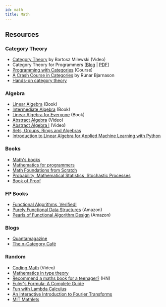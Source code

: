 ```yaml
---
id: math
title: Math
---
```


## Resources

### Category Theory

* [Category Theory](https://www.youtube.com/playlist?list=PLbgaMIhjbmEnaH_LTkxLI7FMa2HsnawM_) by Bartosz Milewski (Video)
* Category Theory for Programmers [[Blog](https://bartoszmilewski.com/2014/10/28/category-theory-for-programmers-the-preface) | [PDF](https://github.com/hmemcpy/milewski-ctfp-pdf)]
* [Programming with Categories](http://brendanfong.com/programmingcats.html) (Course)
* [A Crash Course in Categories](https://www.youtube.com/watch?v=5S03zTekRJc) by Rúnar Bjarnason
* [Hands-on category theory](https://earldouglas.com/talks/scala-cats/tutorial.html)

### Algebra

* [Linear Algebra](https://hefferon.net/linearalgebra/index.html) (Book)
* [Intermediate Algebra](https://saylordotorg.github.io/text_intermediate-algebra/index.html) (Book)
* [Linear Algebra for Everyone](https://github.com/kenjihiranabe/The-Art-of-Linear-Algebra) (Book)
* [Abstract Algebra](https://m.youtube.com/playlist?list=PLi01XoE8jYoi3SgnnGorR_XOW3IcK-TP6) (Video)
* [Abstract Algebra I](https://www.youtube.com/playlist?list=PLBY4G2o7DhF0JCgapYKrqibGaJuvV4Gkb) (Video)
* [Sets, Groups, Rings and Algebras](https://www.csee.umbc.edu/portal/help/theory/group_def.shtml)
* [Introduction to Linear Algebra for Applied Machine Learning with Python](https://pabloinsente.github.io/intro-linear-algebra)

### Books

* [Math's books](https://klkuttler.com)
* [Mathematics for programmers](https://yurichev.com/writings/Math-for-programmers.pdf)
* [Math Foundations from Scratch](https://learnaifromscratch.github.io/math.html)
* [Probability, Mathematical Statistics, Stochastic Processes](http://www.randomservices.org/random)
* [Book of Proof](https://www.people.vcu.edu/~rhammack/BookOfProof)

### FP Books

* [Functional Algorithms, Verified!](https://functional-algorithms-verified.org)
* [Purely Functional Data Structures](https://www.amazon.co.uk/Purely-Functional-Data-Structures-Okasaki/dp/0521663504) (Amazon)
* [Pearls of Functional Algorithm Design](https://www.amazon.co.uk/Pearls-Functional-Algorithm-Design-Richard/dp/0521513383) (Amazon)

### Blogs

* [Quantamagazine](https://www.quantamagazine.org)
* [The n-Category Café](https://golem.ph.utexas.edu/category)

### Random

* [Coding Math](https://www.youtube.com/playlist?app=desktop&list=PL7wAPgl1JVvUEb0dIygHzO4698tmcwLk9) (Video)
* [Mathematics in type theory](https://xenaproject.wordpress.com/2020/06/20/mathematics-in-type-theory)
* [Recommend a maths book for a teenager?](https://news.ycombinator.com/item?id=23711942) (HN)
* [Euler's Formula: A Complete Guide](https://mathvault.ca/euler-formula)
* [Fun with Lambda Calculus](https://stopa.io/post/263)
* [An Interactive Introduction to Fourier Transforms](http://www.jezzamon.com/fourier/index.html)
* [MIT Mathlets](https://mathlets.org/mathlets)
